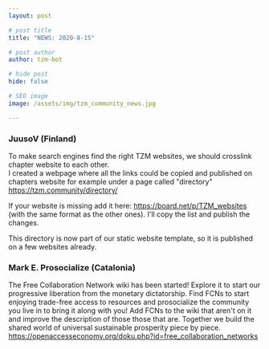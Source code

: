 ```yaml
---
layout: post

# post title
title: "NEWS: 2020-8-15"

# post author
author: tzm-bot

# hide post
hide: false

# SEO image
image: /assets/img/tzm_community_news.jpg

---
```


### JuusoV (Finland)

To make search engines find the right TZM websites, we should crosslink chapter website to each other.  
I created a webpage where all the links could be copied and published on chapters website for example under a page called "directory"  
https://tzm.community/directory/  
  
If your website is missing add it here: https://board.net/p/TZM_websites (with the same format as the other ones). I'll copy the list and publish the changes.  
  
This directory is now part of our static website template, so it is published on a few websites already.  


### Mark E. Prosocialize (Catalonia)

The Free Collaboration Network wiki has been started! Explore it to start our progressive liberation from the monetary dictatorship. Find FCNs to start enjoying trade-free access to resources and prosocialize the community you live in to bring it along with you! Add FCNs to the wiki that aren't on it and improve the description of those those that are. Together we build the shared world of universal sustainable prosperity piece by piece.   
https://openaccesseconomy.org/doku.php?id=free_collaboration_networks  


